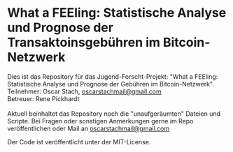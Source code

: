 # What a FEEling: Statistische Analyse und Prognose der Transaktoinsgebühren im Bitcoin-Netzwerk

Dies ist das Repository für das Jugend-Forscht-Projekt: "What a FEEling: Statistische Analyse und Prognose der Gebühren im Bitcoin-Netzwerk". 
<br>
Teilnehmer: Oscar Stach, oscarstachmail@gmail.com <br>
Betreuer:   Rene Pickhardt <br>
<br>
Aktuell beinhaltet das Repository noch die "unaufgeräumten" Dateien und Scripte. Bei Fragen oder sonstigen Anmerkungen gerne im Repo veröffentlichen oder Mail an oscarstachmail@gmail.com


Der Code ist veröffentlicht unter der MIT-License.
